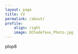 ```yaml
---
layout: page
title: CV
permalink: /about/
profile: 
    align: right
    image: DChadefaux_Photo.jpg
---
```

plop8

